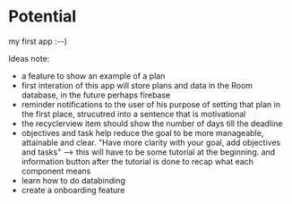 # Potential
my first app :--)

Ideas note:
- a feature to show an example of a plan
- first interation of this app will store plans and data in the Room database, in the future perhaps firebase
- reminder notifications to the user of his purpose of setting that plan in the first place, strucutred into a sentence that is motivational
- the recyclerview item should show the number of days till the deadline 
- objectives and task help reduce the goal to be more manageable, attainable and clear. "Have more clarity with your goal, add objectives and tasks" --> this will have to be some tutorial at the beginning. and information button after the tutorial is done to recap what each component means
- learn how to do databinding 
- create a onboarding feature 
